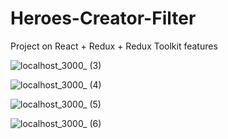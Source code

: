 # Heroes-Creator-Filter

Project on React + Redux + Redux Toolkit features

![localhost_3000_ (3)](https://user-images.githubusercontent.com/61510461/225912847-cf0a660a-fae4-4541-ad8e-74960c10d000.png)

![localhost_3000_ (4)](https://user-images.githubusercontent.com/61510461/225912849-4a21f024-2881-44c7-a320-b14ea4a99d04.png)

![localhost_3000_ (5)](https://user-images.githubusercontent.com/61510461/225912863-e2a52c78-fa6a-4894-add8-3fa5cc62d84f.png)

![localhost_3000_ (6)](https://user-images.githubusercontent.com/61510461/225912876-14890239-1ffe-4930-aa9a-6417c1e6abbf.png)

